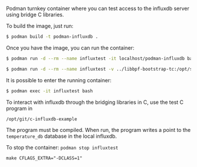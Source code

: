 Podman turnkey container where you can test access to the influxdb server using
bridge C libraries.

To build the image, just run:
```bash
$ podman build -t podman-influxdb .
```

Once you have the image, you can run the container:
```bash
$ podman run -d --rm --name influxtest -it localhost/podman-influxdb bash
```

```bash
$ podman run -d --rm --name influxtest -v ../libbpf-bootstrap-tc:/opt/shared/libbpf-bootstrap-tc -it --privileged --ulimit memlock=-1 localhost/podman-influxdb bash
```


It is possible to enter the running container:
```bash
$ podman exec -it influxtest bash
```

To interact with influxdb through the bridging libraries in C, use the test C
program in
```bash
/opt/git/c-influxdb-example
```

The program must be compiled. When run, the program writes a point to the
```temperature_db``` database in the local influxdb.

To stop the container: ```podman stop influxtest```

```make CFLAGS_EXTRA="-DCLASS=1"```
